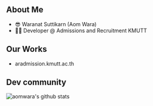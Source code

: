 ## About Me
- 😎 Waranat Suttikarn (Aom Wara)
- 👨‍💻 Developer @ Admissions and Recruitment KMUTT

## Our Works
- aradmission.kmutt.ac.th

## Dev community 
![์aomwara's github stats](https://github-readme-stats.vercel.app/api?username=aomwara)
